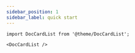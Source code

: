 ```yaml
---
sidebar_position: 1
sidebar_label: quick start
---
```


```mdx-code-block
import DocCardList from '@theme/DocCardList';

<DocCardList />
```
